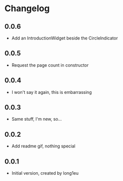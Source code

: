 # Changelog

## 0.0.6

- Add an IntroductionWidget beside the CircleIndicator

## 0.0.5

- Request the page count in constructor

## 0.0.4

- I won't say it again, this is embarrassing

## 0.0.3

- Same stuff, I'm new, so...

## 0.0.2

- Add readme gif, nothing special

## 0.0.1

- Initial version, created by long1eu


